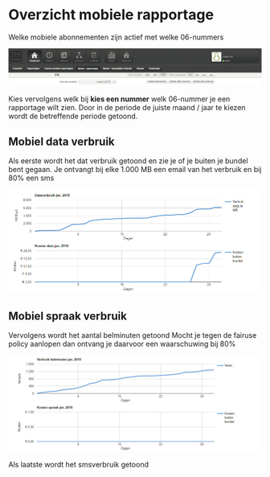 <!-- TITLE: Mobielrapportages -->
<!-- SUBTITLE: Mobielrapportages -->

# Overzicht mobiele rapportage
Welke mobiele abonnementen zijn actief met welke 06-nummers

![Mobiel Rapportage Menu](/uploads/mobiel-rapportage-menu.jpg "Mobiel Rapportage Menu")

Kies vervolgens welk bij **kies een nummer** welk 06-nummer je een rapportage wilt zien.
Door in de periode de juiste maand / jaar te kiezen wordt de betreffende periode getoond.

## Mobiel data verbruik
Als eerste wordt het dat verbruik getoond en zie je of je buiten je bundel bent gegaan.
Je ontvangt bij elke 1.000 MB een email van het verbruik en bij 80% een sms

![Mobieldata](/uploads/mobieldata.jpg "Mobieldata")

## Mobiel spraak verbruik
Vervolgens wordt het aantal belminuten getoond
Mocht je tegen de fairuse policy aanlopen dan ontvang je daarvoor een waarschuwing bij 80%

![Mobielspraak](/uploads/mobielspraak.jpg "Mobielspraak")

Als laatste wordt het smsverbruik getoond
